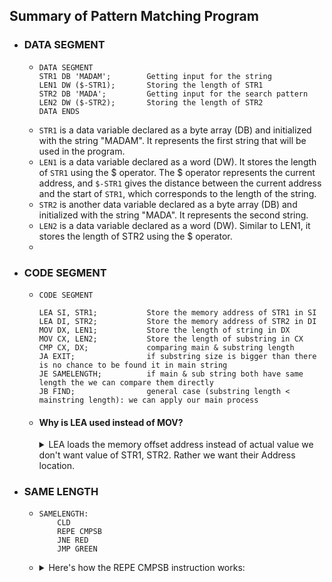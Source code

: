 ## Summary of Pattern Matching Program
- ### DATA SEGMENT
  - ```assembly
    DATA SEGMENT
    STR1 DB 'MADAM';        Getting input for the string
    LEN1 DW ($-STR1);       Storing the length of STR1
    STR2 DB 'MADA';         Getting input for the search pattern
    LEN2 DW ($-STR2);       Storing the length of STR2
    DATA ENDS
    ```
  - `STR1` is a data variable declared as a byte array (DB) and initialized with the string "MADAM". It represents the first string that will be used in the program.
  - `LEN1` is a data variable declared as a word (DW). It stores the length of `STR1` using the $ operator. The $ operator represents the current address, and `$-STR1` gives the distance between the current address and the start of `STR1`, which corresponds to the length of the string.
  - `STR2` is another data variable declared as a byte array (DB) and initialized with the string "MADA". It represents the second string.
  - `LEN2` is a data variable declared as a word (DW). Similar to LEN1, it stores the length of STR2 using the $ operator.
  - 
- ### CODE SEGMENT
  - ```assembly
    CODE SEGMENT
    
    LEA SI, STR1;           Store the memory address of STR1 in SI
    LEA DI, STR2;           Store the memory address of STR2 in DI
    MOV DX, LEN1;           Store the length of string in DX
    MOV CX, LEN2;           Store the length of substring in CX
    CMP CX, DX;             comparing main & substring length
    JA EXIT;                if substring size is bigger than there is no chance to be found it in main string
    JE SAMELENGTH;          if main & sub string both have same length the we can compare them directly
    JB FIND;                general case (substring length < mainstring length): we can apply our main process  
    ```
  - #### Why is LEA used instead of MOV?
    <details>
      <summary>LEA loads the memory offset address instead of actual value we don't want value of STR1, STR2. Rather we want their Address location.</summary>
    In the given code snippet, the LEA instruction is used to load the effective address of a memory operand into a register. Let's examine the lines: 

    ```assembly
    LEA SI, STR1
    LEA DI, STR2
    ```
    Here, LEA SI, STR1 loads the effective address of the STR1 variable into the SI register, and LEA DI, STR2 loads the effective address of the STR2 variable into the DI register.

    The LEA (Load Effective Address) instruction is commonly used to calculate and load the offset of a memory operand into a register without actually dereferencing or accessing the memory location. It allows us to perform arithmetic operations on the address of a variable and store the resulting address in a register.

    In this case, LEA is used instead of MOV because we want to load the addresses of the strings STR1 and STR2, not their values. Using MOV with the immediate mode (MOV SI, OFFSET STR1) would result in loading the actual value of STR1 into the SI register rather than its address.

    By loading the addresses of the strings into the SI and DI registers, they can be used as source (SI) and destination (DI) indices for string operations like string comparison, concatenation, or any other string manipulation tasks.
    </details>
- ### SAME LENGTH
  - ```assembly
    SAMELENGTH:
        CLD
        REPE CMPSB
        JNE RED
        JMP GREEN
    ```
  - <details>
    <summary>Here's how the REPE CMPSB instruction works:</summary>

    It compares the byte at [SI] with the byte at [DI] and sets the Zero Flag (ZF) if they are equal.

    If the ZF flag is set (i.e., the bytes are equal), it increments SI and DI to point to the next bytes in memory.

    It repeats steps 1 and 2 until the ZF flag is cleared (i.e., the bytes being compared are not equal) or the count in CX reaches zero.
    </details>